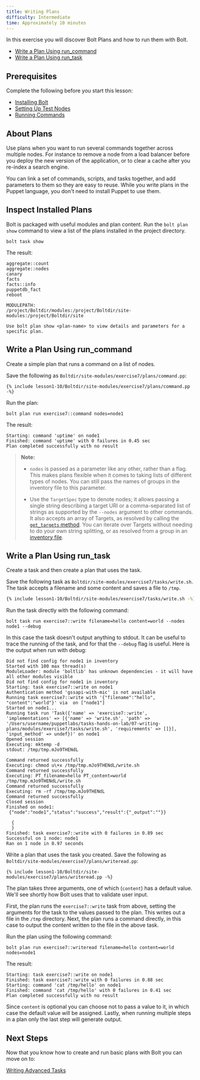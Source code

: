 ```yaml
---
title: Writing Plans
difficulty: Intermediate
time: Approximately 10 minutes
---
```


In this exercise you will discover Bolt Plans and how to run them with Bolt.

- [Write a Plan Using run_command](#write-a-plan-using-run_command)
- [Write a Plan Using run_task](#write-a-plan-using-run_task)

## Prerequisites
Complete the following before you start this lesson:

- [Installing Bolt](../01-installing-bolt)
- [Setting Up Test Nodes](../02-acquiring-nodes)
- [Running Commands](../03-running-commands)

## About Plans

Use plans when you want to run several commands together across multiple nodes. For instance to remove a node from a load balancer before you deploy the new version of the application, or to clear a cache after you re-index a search engine.

You can link a set of commands, scripts, and tasks together, and add parameters to them so they are easy to reuse. While you write plans in the Puppet language, you don't need to install Puppet to use them.

## Inspect Installed Plans

Bolt is packaged with useful modules and plan content. Run the `bolt plan show` command to view a list of the plans installed in the project directory.

```shell
bolt task show
```

The result:

```plain
aggregate::count
aggregate::nodes
canary
facts
facts::info
puppetdb_fact
reboot

MODULEPATH:
/project/Boltdir/modules:/project/Boltdir/site-modules:/project/Boltdir/site

Use bolt plan show <plan-name> to view details and parameters for a specific plan.
```


## Write a Plan Using run_command

Create a simple plan that runs a command on a list of nodes.

Save the following as `Boltdir/site-modules/exercise7/plans/command.pp`:

```puppet
{% include lesson1-10/Boltdir/site-modules/exercise7/plans/command.pp -%}
```

Run the plan:

```shell
bolt plan run exercise7::command nodes=node1
```

The result:

```plain
Starting: command 'uptime' on node1
Finished: command 'uptime' with 0 failures in 0.45 sec
Plan completed successfully with no result
```

> **Note:**
>
> * `nodes` is passed as a parameter like any other, rather than a flag. This makes plans flexible when it comes to taking lists of different types of nodes. You can still pass the names of groups in the inventory file to this parameter.
>
> * Use the `TargetSpec` type to denote nodes; it allows passing a single string describing a target URI or a comma-separated list of strings as supported by the `--nodes` argument to other commands. It also accepts an array of Targets, as resolved by calling the [`get_targets` method](https://puppet.com/docs/bolt/latest/writing_plans.html#calling-basic-plan-functions). You can iterate over Targets without needing to do your own string splitting, or as resolved from a group in an [inventory file](https://puppet.com/docs/bolt/latest/inventory_file.html).


## Write a Plan Using run_task
Create a task and then create a plan that uses the task.

Save the following task as `Boltdir/site-modules/exercise7/tasks/write.sh`. The task accepts a filename and some content and saves a file to `/tmp`.

```bash
{% include lesson1-10/Boltdir/site-modules/exercise7/tasks/write.sh -%}
```

Run the task directly with the following command:

```shell
bolt task run exercise7::write filename=hello content=world --nodes node1 --debug
```

In this case the task doesn't output anything to stdout. It can be useful to trace the running of the task, and for that the `--debug` flag is useful. Here is the output when run with debug:

```plain
Did not find config for node1 in inventory
Started with 100 max thread(s)
ModuleLoader: module 'boltlib' has unknown dependencies - it will have all other modules visible
Did not find config for node1 in inventory
Starting: task exercise7::write on node1
Authentication method 'gssapi-with-mic' is not available
Running task exercise7::write with '{"filename":"hello", "content":"world"}' via  on ["node1"]
Started on node1...
Running task run 'Task({'name' => 'exercise7::write', 'implementations' => [{'name' => 'write.sh', 'path' => '/Users/username/puppetlabs/tasks-hands-on-lab/07-writing-plans/modules/exercise7/tasks/write.sh', 'requirements' => []}], 'input_method' => undef})' on node1
Opened session
Executing: mktemp -d
stdout: /tmp/tmp.mJo9THENdL

Command returned successfully
Executing: chmod u\+x /tmp/tmp.mJo9THENdL/write.sh
Command returned successfully
Executing: PT_filename=hello PT_content=world /tmp/tmp.mJo9THENdL/write.sh
Command returned successfully
Executing: rm -rf /tmp/tmp.mJo9THENdL
Command returned successfully
Closed session
Finished on node1:
 {"node":"node1","status":"success","result":{"_output":""}}

  {
  }
Finished: task exercise7::write with 0 failures in 0.89 sec
Successful on 1 node: node1
Ran on 1 node in 0.97 seconds
```

Write a plan that uses the task you created. Save the following as `Boltdir/site-modules/exercise7/plans/writeread.pp`:

```puppet
{% include lesson1-10/Boltdir/site-modules/exercise7/plans/writeread.pp -%}
```

The plan takes three arguments, one of which (`content`) has a default value. We'll see shortly how Bolt uses that to validate user input. 

First, the plan runs the `exercise7::write` task from above, setting the arguments for the task to the values passed to the plan. This writes out a file in the `/tmp` directory. Next, the plan runs a command directly, in this case to output the content written to the file in the above task.

Run the plan using the following command:

```shell
bolt plan run exercise7::writeread filename=hello content=world nodes=node1
```

The result:

```plain
Starting: task exercise7::write on node1
Finished: task exercise7::write with 0 failures in 0.88 sec
Starting: command 'cat /tmp/hello' on node1
Finished: command 'cat /tmp/hello' with 0 failures in 0.41 sec
Plan completed successfully with no result
```


Since `content` is optional you can choose not to pass a value to it, in which case the default value will be assigned. Lastly, when running multiple steps in a plan only the last step will generate output.


## Next Steps

Now that you know how to create and run basic plans with Bolt you can move on to:

[Writing Advanced Tasks](../08-writing-advanced-tasks)
